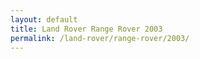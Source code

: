 ```yaml
---
layout: default
title: Land Rover Range Rover 2003
permalink: /land-rover/range-rover/2003/
---
```

